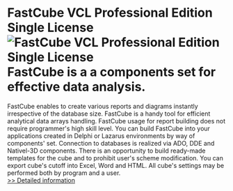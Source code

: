 # FastCube VCL Professional Edition Single License<br />![FastCube VCL Professional Edition Single License](https://mycommerce.akamaized.net/api/pimages/P300159166/BIG/300159166.JPG)<br />FastCube is a a components set for effective data analysis.
FastCube enables to create various reports and diagrams instantly irrespective of the database size.
FastCube is a handy tool for efficient analytical data arrays handling.
FastCube usage for report building does not require programmer's high skill level.
You can build FastCube into your applications created in Delphi or Lazarus environments by way of components' set.
Connection to databases is realized via ADO, DDE and Nativel-3D components. There is an opportunity to build ready-made templates for the cube and to prohibit user's scheme modification.
You can export cube's cutoff into Excel, Word and HTML.
All cube's settings may be performed both by program and a user.<br />[>> Detailed information](https://secure.shareit.com/shareit/product.html?productid=300159166&affiliateid=200057808)